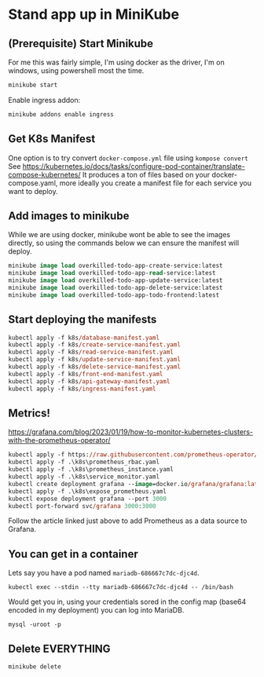 # Stand app up in MiniKube

## (Prerequisite) Start Minikube
For me this was fairly simple, I'm using docker as the driver, I'm on windows, using powershell most the time.
```ps
minikube start
```
Enable ingress addon:
```ps
minikube addons enable ingress
```

## Get K8s Manifest
One option is to try convert `docker-compose.yml` file using `kompose convert`
See https://kubernetes.io/docs/tasks/configure-pod-container/translate-compose-kubernetes/
It produces a ton of files based on your docker-compose.yaml, more ideally you create a manifest file for each service you want to deploy.

## Add images to minikube
While we are using docker, minikube wont be able to see the images directly, so using the commands below we can ensure the manifest will deploy.
```ps
minikube image load overkilled-todo-app-create-service:latest
minikube image load overkilled-todo-app-read-service:latest
minikube image load overkilled-todo-app-update-service:latest
minikube image load overkilled-todo-app-delete-service:latest
minikube image load overkilled-todo-app-todo-frontend:latest
```

## Start deploying the manifests
```ps
kubectl apply -f k8s/database-manifest.yaml
kubectl apply -f k8s/create-service-manifest.yaml
kubectl apply -f k8s/read-service-manifest.yaml
kubectl apply -f k8s/update-service-manifest.yaml
kubectl apply -f k8s/delete-service-manifest.yaml
kubectl apply -f k8s/front-end-manifest.yaml
kubectl apply -f k8s/api-gateway-manifest.yaml
kubectl apply -f k8s/ingress-manifest.yaml
```

## Metrics!
https://grafana.com/blog/2023/01/19/how-to-monitor-kubernetes-clusters-with-the-prometheus-operator/
```ps
kubectl apply -f https://raw.githubusercontent.com/prometheus-operator/prometheus-operator/main/bundle.yaml --force-conflicts=true --server-side=true
kubectl apply -f .\k8s\prometheus_rbac.yaml
kubectl apply -f .\k8s\prometheus_instance.yaml
kubectl apply -f .\k8s\service_monitor.yaml
kubectl create deployment grafana --image=docker.io/grafana/grafana:latest 
kubectl apply -f .\k8s\expose_prometheus.yaml
kubectl expose deployment grafana --port 3000
kubectl port-forward svc/grafana 3000:3000
```
Follow the article linked just above to add Prometheus as a data source to Grafana.

## You can get in a container
Lets say you have a pod named `mariadb-686667c7dc-djc4d`.
```
kubectl exec --stdin --tty mariadb-686667c7dc-djc4d -- /bin/bash
```
Would get you in, using your credentials sored in the config map (base64 encoded in my deployment) you can log into MariaDB.
```
mysql -uroot -p
```

## Delete EVERYTHING
```ps
minikube delete
```
